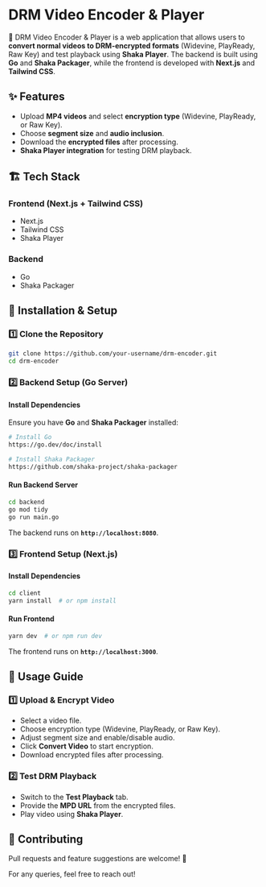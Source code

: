 # DRM Video Encoder & Player

📌 DRM Video Encoder & Player is a web application that allows users to **convert normal videos to DRM-encrypted formats** (Widevine, PlayReady, Raw Key) and test playback using **Shaka Player**. The backend is built using **Go** and **Shaka Packager**, while the frontend is developed with **Next.js** and **Tailwind CSS**.

## ✨ Features
- Upload **MP4 videos** and select **encryption type** (Widevine, PlayReady, or Raw Key).
- Choose **segment size** and **audio inclusion**.
- Download the **encrypted files** after processing.
- **Shaka Player integration** for testing DRM playback.

## 🏗️ Tech Stack
### **Frontend (Next.js + Tailwind CSS)**
- Next.js 
- Tailwind CSS 
- Shaka Player

### **Backend**
- Go
- Shaka Packager
## 🚀 Installation & Setup

### **1️⃣ Clone the Repository**
```sh
git clone https://github.com/your-username/drm-encoder.git
cd drm-encoder
```

### **2️⃣ Backend Setup** (Go Server)
#### **Install Dependencies**
Ensure you have **Go** and **Shaka Packager** installed:
```sh
# Install Go
https://go.dev/doc/install

# Install Shaka Packager
https://github.com/shaka-project/shaka-packager
```

#### **Run Backend Server**
```sh
cd backend
go mod tidy
go run main.go
```
The backend runs on **`http://localhost:8080`**.

### **3️⃣ Frontend Setup** (Next.js)
#### **Install Dependencies**
```sh
cd client
yarn install  # or npm install
```

#### **Run Frontend**
```sh
yarn dev  # or npm run dev
```
The frontend runs on **`http://localhost:3000`**.

## 🎥 Usage Guide
### **1️⃣ Upload & Encrypt Video**
- Select a video file.
- Choose encryption type (Widevine, PlayReady, or Raw Key).
- Adjust segment size and enable/disable audio.
- Click **Convert Video** to start encryption.
- Download encrypted files after processing.

### **2️⃣ Test DRM Playback**
- Switch to the **Test Playback** tab.
- Provide the **MPD URL** from the encrypted files.
- Play video using **Shaka Player**.

## 🤝 Contributing
Pull requests and feature suggestions are welcome! 🚀

For any queries, feel free to reach out!

